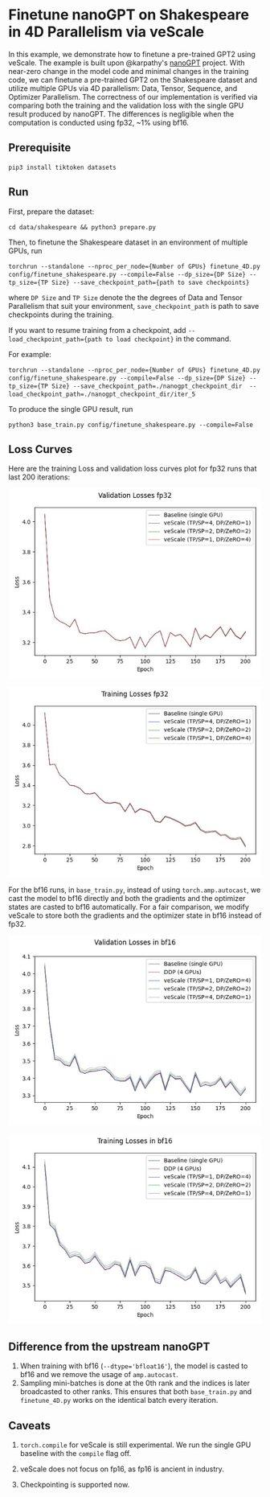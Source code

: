 # Finetune nanoGPT on Shakespeare in 4D Parallelism via veScale

In this example, we demonstrate how to finetune a pre-trained GPT2 using veScale. The example is built upon @karpathy's [nanoGPT](https://github.com/karpathy/nanoGPT/) project. With near-zero change in the model code and minimal changes in the training code, we can finetune a pre-trained GPT2 on the Shakespeare dataset and utilize multiple GPUs via 4D parallelism: Data, Tensor, Sequence, and Optimizer Parallelism. The correctness of our implementation is verified via comparing both the training and the validation loss with the single GPU result produced by nanoGPT. The differences is negligible when the computation is conducted using fp32, ~1% using bf16.

## Prerequisite

```
pip3 install tiktoken datasets
```

## Run

First, prepare the dataset:
```
cd data/shakespeare && python3 prepare.py
```

Then, to finetune the Shakespeare dataset in an environment of multiple GPUs, run
```
torchrun --standalone --nproc_per_node={Number of GPUs} finetune_4D.py config/finetune_shakespeare.py --compile=False --dp_size={DP Size} --tp_size={TP Size} --save_checkpoint_path={path to save checkpoints} 
```
where `DP Size` and `TP Size` denote the the degrees of Data and Tensor Parallelism that suit your environment, `save_checkpoint_path` is path to save checkpoints during the training.  

If you want to resume training from a checkpoint, add `--load_checkpoint_path={path to load checkpoint}` in the command.

For example:
```
torchrun --standalone --nproc_per_node={Number of GPUs} finetune_4D.py config/finetune_shakespeare.py --compile=False --dp_size={DP Size} --tp_size={TP Size} --save_checkpoint_path=./nanogpt_checkpoint_dir  --load_checkpoint_path=./nanogpt_checkpoint_dir/iter_5
```


To produce the single GPU result, run
```
python3 base_train.py config/finetune_shakespeare.py --compile=False
```

## Loss Curves

Here are the training Loss and validation loss curves plot for fp32 runs that last 200 iterations:

![figure](./figures/nanoGPT_finetune_4d_val_loss_fp32_200.jpg)


![figure](./figures/nanoGPT_finetune_4d_train_loss_fp32_200.jpg)

For the bf16 runs, in `base_train.py`, instead of using `torch.amp.autocast`, we cast the model to bf16 directly and both the gradients and the optimizer states are casted to bf16 automatically. For a fair comparison, we modify veScale to store both the gradients and the optimizer state in bf16 instead of fp32.

![figure](./figures/nanoGPT_finetune_4d_forcebf16_val_loss_bf16_200.jpg)


![figure](./figures/nanoGPT_finetune_4d_forcebf16_train_loss_bf16_200.jpg)

## Difference from the upstream nanoGPT

1. When training with bf16 (`--dtype='bfloat16'`), the model is casted to bf16 and we remove the usage of `amp.autocast`.
2. Sampling mini-batches is done at the 0th rank and the indices is later broadcasted to other ranks. This ensures that both `base_train.py` and `finetune_4D.py` works on the identical batch every iteration.

## Caveats

1. `torch.compile` for veScale is still experimental. We run the single GPU baseline with the `compile` flag off.

2. veScale does not focus on fp16, as fp16 is ancient in industry.

3. Checkpointing is supported now.